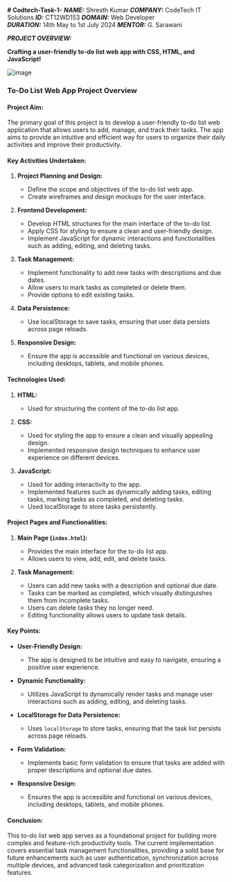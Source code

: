 **# Codtech-Task-1-**
_**NAME:**_ Shresth Kumar 
_**COMPANY:**_ CodeTech IT Solutions 
_**ID:**_ CT12WD153
_**DOMAIN:**_ Web Developer  
_**DURATION:**_ 14th May to 1st July 2024 
_**MENTOR:**_ G. Sarawani 



_**PROJECT OVERVIEW:**_

**Crafting a user-friendly to-do list web app with CSS, HTML, and JavaScript!**

![image](https://github.com/ShresthTheStudent/Codtech-Task-1-/assets/100932946/eb8bf24a-a3d1-4f72-8869-3d10dfe31a69)

### To-Do List Web App Project Overview

#### Project Aim:
The primary goal of this project is to develop a user-friendly to-do list web application that allows users to add, manage, and track their tasks. The app aims to provide an intuitive and efficient way for users to organize their daily activities and improve their productivity.

#### Key Activities Undertaken:

1. **Project Planning and Design:**
   - Define the scope and objectives of the to-do list web app.
   - Create wireframes and design mockups for the user interface.

2. **Frontend Development:**
   - Develop HTML structures for the main interface of the to-do list.
   - Apply CSS for styling to ensure a clean and user-friendly design.
   - Implement JavaScript for dynamic interactions and functionalities such as adding, editing, and deleting tasks.

3. **Task Management:**
   - Implement functionality to add new tasks with descriptions and due dates.
   - Allow users to mark tasks as completed or delete them.
   - Provide options to edit existing tasks.

4. **Data Persistence:**
   - Use localStorage to save tasks, ensuring that user data persists across page reloads.

5. **Responsive Design:**
   - Ensure the app is accessible and functional on various devices, including desktops, tablets, and mobile phones.

#### Technologies Used:

1. **HTML:**
   - Used for structuring the content of the to-do list app.

2. **CSS:**
   - Used for styling the app to ensure a clean and visually appealing design.
   - Implemented responsive design techniques to enhance user experience on different devices.

3. **JavaScript:**
   - Used for adding interactivity to the app.
   - Implemented features such as dynamically adding tasks, editing tasks, marking tasks as completed, and deleting tasks.
   - Used localStorage to store tasks persistently.

#### Project Pages and Functionalities:

1. **Main Page (`index.html`):**
   - Provides the main interface for the to-do list app.
   - Allows users to view, add, edit, and delete tasks.

2. **Task Management:**
   - Users can add new tasks with a description and optional due date.
   - Tasks can be marked as completed, which visually distinguishes them from incomplete tasks.
   - Users can delete tasks they no longer need.
   - Editing functionality allows users to update task details.

#### Key Points:

- **User-Friendly Design:**
  - The app is designed to be intuitive and easy to navigate, ensuring a positive user experience.

- **Dynamic Functionality:**
  - Utilizes JavaScript to dynamically render tasks and manage user interactions such as adding, editing, and deleting tasks.

- **LocalStorage for Data Persistence:**
  - Uses `localStorage` to store tasks, ensuring that the task list persists across page reloads.

- **Form Validation:**
  - Implements basic form validation to ensure that tasks are added with proper descriptions and optional due dates.

- **Responsive Design:**
  - Ensures the app is accessible and functional on various devices, including desktops, tablets, and mobile phones.

#### Conclusion:
This to-do list web app serves as a foundational project for building more complex and feature-rich productivity tools. The current implementation covers essential task management functionalities, providing a solid base for future enhancements such as user authentication, synchronization across multiple devices, and advanced task categorization and prioritization features.
